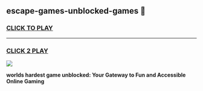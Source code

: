 
## escape-games-unblocked-games 👋
<h3>
<a href="https://premium.freeplayer.one?title=escape-games-unblocked-games&ref=14F">CLICK TO PLAY</a></h3>
<hr>

<h3>
<a href="https://premium.freeplayer.one?title=escape-games-unblocked-games&ref=14F">CLICK 2 PLAY</a>
  
</h3>

<a href="https://premium.freeplayer.one?title=escape-games-unblocked-games&ref=12F/"><img src="https://clearcache.store/games.png"></a>


**worlds hardest game unblocked: Your Gateway to Fun and Accessible Online Gaming**
